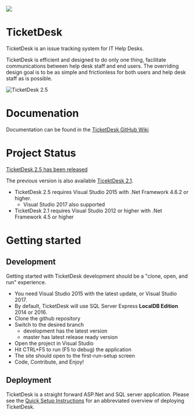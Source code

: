 
<a href="https://zenhub.io"><img src="https://raw.githubusercontent.com/ZenHubIO/support/master/zenhub-badge.png"></a>

TicketDesk
==========
TicketDesk is an issue tracking system for IT Help Desks.

TicketDesk is efficient and designed to do only one thing, facilitate communications between help desk staff and end users. The overriding design goal is to be as simple and frictionless for both users and help desk staff as is possible.

<img src="https://raw.githubusercontent.com/NullDesk/TicketDesk/develop/td25.png" title="TicketDesk 2.5"  />

Documenation
===========
Documentation can be found in the [TicketDesk GitHub Wiki](https://github.com/StephenRedd/TicketDesk/wiki)

Project Status
===========

[TicketDesk 2.5 has been released](https://github.com/StephenRedd/TicketDesk/releases/tag/td2-v2.5.2) 

The previous version is also available
[TicektDesk 2.1](https://github.com/StephenRedd/TicketDesk/releases/tag/td2-v2.1.3).

- TicketDesk 2.5 requires Visual Studio 2015 with .Net Framework 4.6.2 or higher.
  - Visual Studio 2017 also supported
- TicketDesk 2.1 requires Visual Studio 2012 or higher with .Net Framework 4.5 or higher

Getting started
===========

Development
-----------

Getting started with TicketDesk development should be a "clone, open, and run" experience.

- You need Visual Studio 2015 with the latest update, or Visual Studio 2017. 
- By default, TicketDesk will use SQL Server Express **LocalDB Edition** 2014 or 2016.
- Clone the github repository
- Switch to the desired branch
  - development has the latest version
  - master has latest release ready version
- Open the project in Visual Studio
- Hit CTRL+F5 to run (F5 to debug) the application
- The site should open to the first-run-setup screen
- Code, Contribute, and Enjoy!

Deployment
-----------

TicketDesk is a straight forward ASP.Net and SQL server application. Please see the [Quick Setup Instructions](https://github.com/NullDesk/TicketDesk/wiki/Quick-Setup-Instructions) for an abbreviated overview of deploying TicketDesk.
